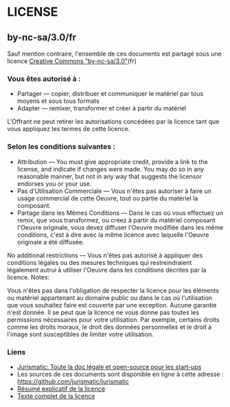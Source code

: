 # LICENSE

## by-nc-sa/3.0/fr

Sauf mention contraire, l'ensemble de ces documents est partagé sous une licence [Creative Commons "by-nc-sa/3.0"](https://creativecommons.org/licenses/by-nc-sa/3.0/fr/)(fr)

### Vous êtes autorisé à :

- Partager — copier, distribuer et communiquer le matériel par tous moyens et sous tous formats
- Adapter — remixer, transformer et créer à partir du matériel

L'Offrant ne peut retirer les autorisations concédées par la licence tant que vous appliquez les termes de cette licence.

### Selon les conditions suivantes :

- Attribution — You must give appropriate credit, provide a link to the license, and indicate if changes were made. You may do so in any reasonable manner, but not in any way that suggests the licensor endorses you or your use.
- Pas d’Utilisation Commerciale — Vous n'êtes pas autoriser à faire un usage commercial de cette Oeuvre, tout ou partie du matériel la composant.
- Partage dans les Mêmes Conditions — Dans le cas où vous effectuez un remix, que vous transformez, ou créez à partir du matériel composant l'Oeuvre originale, vous devez diffuser l'Oeuvre modifiée dans les même conditions, c'est à dire avec la même licence avec laquelle l'Oeuvre originale a été diffusée.

No additional restrictions — Vous n'êtes pas autorisé à appliquer des conditions légales ou des mesures techniques qui restreindraient légalement autrui à utiliser l'Oeuvre dans les conditions décrites par la licence.
Notes:

Vous n'êtes pas dans l'obligation de respecter la licence pour les éléments ou matériel appartenant au domaine public ou dans le cas où l'utilisation que vous souhaitez faire est couverte par une exception.
Aucune garantie n'est donnée. Il se peut que la licence ne vous donne pas toutes les permissions nécessaires pour votre utilisation. Par exemple, certains droits comme les droits moraux, le droit des données personnelles et le droit à l'image sont susceptibles de limiter votre utilisation.


### Liens 

- [Jurismatic: Toute la doc légale et open-source pour les start-ups](http://www.jurismatic.com)
- Les sources de ces documents sont disponible en ligne à cette adresse : https://github.com/jurismatic/jurismatic
- [Résumé explicatif de la licence](https://creativecommons.org/licenses/by-nc-sa/3.0/fr/)
- [Texte complet de la licence](https://creativecommons.org/licenses/by-nc-sa/3.0/fr/legalcode)

